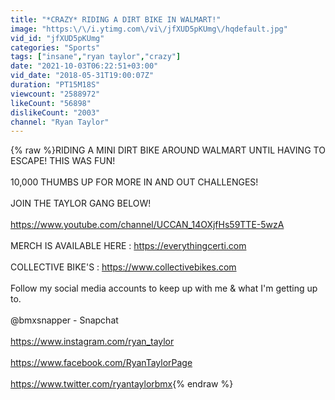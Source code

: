 ```yaml
---
title: "*CRAZY* RIDING A DIRT BIKE IN WALMART!"
image: "https:\/\/i.ytimg.com\/vi\/jfXUD5pKUmg\/hqdefault.jpg"
vid_id: "jfXUD5pKUmg"
categories: "Sports"
tags: ["insane","ryan taylor","crazy"]
date: "2021-10-03T06:22:51+03:00"
vid_date: "2018-05-31T19:00:07Z"
duration: "PT15M18S"
viewcount: "2588972"
likeCount: "56898"
dislikeCount: "2003"
channel: "Ryan Taylor"
---
```

{% raw %}RIDING A MINI DIRT BIKE AROUND WALMART UNTIL HAVING TO ESCAPE! THIS WAS FUN! <br /><br />10,000 THUMBS UP FOR MORE IN AND OUT CHALLENGES!<br /><br />JOIN THE TAYLOR GANG BELOW! <br /><br /><a rel="nofollow" target="blank" href="https://www.youtube.com/channel/UCCAN_14OXjfHs59TTE-5wzA">https://www.youtube.com/channel/UCCAN_14OXjfHs59TTE-5wzA</a><br /><br />MERCH IS AVAILABLE HERE : <a rel="nofollow" target="blank" href="https://everythingcerti.com">https://everythingcerti.com</a><br /><br />COLLECTIVE BIKE'S : <a rel="nofollow" target="blank" href="https://www.collectivebikes.com">https://www.collectivebikes.com</a><br /><br />Follow my social media accounts to keep up with me &amp; what I'm getting up to.<br /><br />@bmxsnapper - Snapchat<br /><br /><a rel="nofollow" target="blank" href="https://www.instagram.com/ryan_taylor">https://www.instagram.com/ryan_taylor</a><br /><br /><a rel="nofollow" target="blank" href="https://www.facebook.com/RyanTaylorPage">https://www.facebook.com/RyanTaylorPage</a><br /><br /><a rel="nofollow" target="blank" href="https://www.twitter.com/ryantaylorbmx">https://www.twitter.com/ryantaylorbmx</a>{% endraw %}
